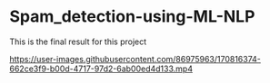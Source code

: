 # Spam_detection-using-ML-NLP
This is the final result for this project 


https://user-images.githubusercontent.com/86975963/170816374-662ce3f9-b00d-4717-97d2-6ab00ed4d133.mp4

